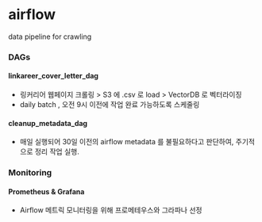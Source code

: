 # airflow
data pipeline for crawling 

### DAGs
#### linkareer_cover_letter_dag
- 링커리어 웹페이지 크롤링 > S3 에 .csv 로 load > VectorDB 로 벡터라이징 
- daily batch , 오전 9시 이전에 작업 완료 가능하도록 스케줄링 

#### cleanup_metadata_dag

- 매일 실행되어 30일 이전의 airflow metadata 를 불필요하다고 판단하여, 주기적으로 정리 작업 실행. 

### Monitoring 

#### Prometheus & Grafana 
- Airflow 메트릭 모니터링을 위해 프로메테우스와 그라파나 선정 
